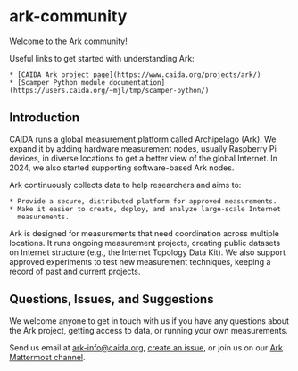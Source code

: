 # ark-community

Welcome to the Ark community!

Useful links to get started with understanding Ark:

    * [CAIDA Ark project page](https://www.caida.org/projects/ark/)
    * [Scamper Python module documentation](https://users.caida.org/~mjl/tmp/scamper-python/)


## Introduction

CAIDA runs a global measurement platform called Archipelago (Ark). We expand
it by adding hardware measurement nodes, usually Raspberry Pi devices, in
diverse locations to get a better view of the global Internet. In 2024, we
also started supporting software-based Ark nodes.

Ark continuously collects data to help researchers and aims to:

    * Provide a secure, distributed platform for approved measurements.
    * Make it easier to create, deploy, and analyze large-scale Internet
      measurements.

Ark is designed for measurements that need coordination across multiple
locations. It runs ongoing measurement projects, creating public datasets on
Internet structure (e.g., the Internet Topology Data Kit). We also support
approved experiments to test new measurement techniques, keeping a record of
past and current projects.


## Questions, Issues, and Suggestions

We welcome anyone to get in touch with us if you have any questions about
the Ark project, getting access to data, or running your own measurements.

Send us email at ark-info@caida.org,
[create an issue](https://github.com/CAIDA/ark-community/issues), or join us
on our [Ark Mattermost channel](https://mattermost.caida.org/external/channels/ark-community-usershosts).
